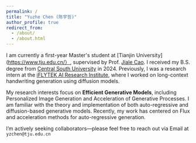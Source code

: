 ```yaml
---
permalink: /
title: "Yuzhe Chen (陈宇哲)"
author_profile: true
redirect_from: 
  - /about/
  - /about.html
---
```

I am currently a first-year Master's student at [Tianjin University](https://www.tju.edu.cn/）, supervised by Prof. [Jiale Cao](https://jialecao001.github.io/). I received my B.S. degree from [Central South University](https://www.csu.edu.cn/) in 2024. Previously, I was a research intern at the [iFLYTEK AI Research Institute](https://www.iflytek.com/), where I worked on long-context handwriting generation using diffusion models.

My research interests focus on **Efficient Generative Models**, including Personalized Image Generation and Acceleration of Generative Processes. I am familiar with the theory and implementation of both auto-regressive and diffusion-based generative models. Recently, my work has centered on Flux and acceleration methods for auto-regressive generation.

I’m actively seeking collaborators—please feel free to reach out via Email at ``yzchen@tju.edu.cn``
